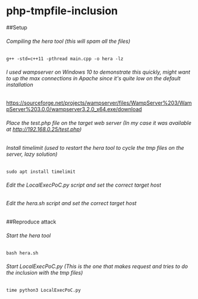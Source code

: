 # php-tmpfile-inclusion

##Setup

###### Compiling the hera tool (this will spam all the files)

```
g++ -std=c++11 -pthread main.cpp -o hera -lz
```

###### I used wampserver on Windows 10 to demonstrate this quickly, might want to up the max connections in Apache since it's quite low on the default installation

https://sourceforge.net/projects/wampserver/files/WampServer%203/WampServer%203.0.0/wampserver3.2.0_x64.exe/download

###### Place the test.php file on the target web server (In my case it was available at http://192.168.0.25/test.php)

###### Install timelimit (used to restart the hera tool to cycle the tmp files on the server, lazy solution)

```
sudo apt install timelimit
```

###### Edit the LocalExecPoC.py script and set the correct target host

###### Edit the hera.sh script and set the correct target host

##Reproduce attack


###### Start the hera tool

```
bash hera.sh
```

###### Start LocalExecPoC.py (This is the one that makes request and tries to do the inclusion with the tmp files)

```
time python3 LocalExecPoC.py
```
